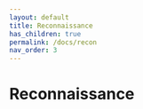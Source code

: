 ```yaml
---
layout: default
title: Reconnaissance 
has_children: true
permalink: /docs/recon
nav_order: 3
---
```


# Reconnaissance


